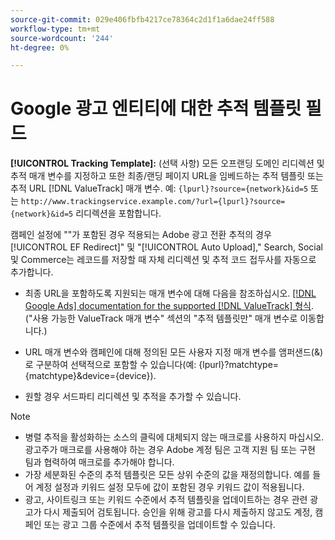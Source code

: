 ```yaml
---
source-git-commit: 029e406fbfb4217ce78364c2d1f1a6dae24ff588
workflow-type: tm+mt
source-wordcount: '244'
ht-degree: 0%

---
```

# Google 광고 엔티티에 대한 추적 템플릿 필드

<!-- Search CRUD and bulk edit of Google entity settings -->

**[!UICONTROL Tracking Template]:** (선택 사항) 모든 오프랜딩 도메인 리디렉션 및 추적 매개 변수를 지정하고 또한 최종/랜딩 페이지 URL을 임베드하는 추적 템플릿 또는 추적 URL [!DNL ValueTrack] 매개 변수. 예: `{lpurl}?source={network}&id=5` 또는 `http://www.trackingservice.example.com/?url={lpurl}?source={network}&id=5` 리디렉션을 포함합니다.

캠페인 설정에 &quot;&quot;가 포함된 경우 적용되는 Adobe 광고 전환 추적의 경우[!UICONTROL EF Redirect]&quot; 및 &quot;[!UICONTROL Auto Upload],&quot; Search, Social 및 Commerce는 레코드를 저장할 때 자체 리디렉션 및 추적 코드 접두사를 자동으로 추가합니다.

* 최종 URL을 포함하도록 지원되는 매개 변수에 대해 다음을 참조하십시오. [[!DNL Google Ads] documentation for the supported [!DNL ValueTrack] 형식](https://support.google.com/google-ads/answer/6305348). (&quot;사용 가능한 ValueTrack 매개 변수&quot; 섹션의 &quot;추적 템플릿만&quot; 매개 변수로 이동합니다.)

* URL 매개 변수와 캠페인에 대해 정의된 모든 사용자 지정 매개 변수를 앰퍼샌드(&amp;)로 구분하여 선택적으로 포함할 수 있습니다(예: {lpurl}?matchtype={matchtype}&amp;device={device}).

* 원할 경우 서드파티 리디렉션 및 추적을 추가할 수 있습니다.

>[!NOTE]
>
>* 병렬 추적을 활성화하는 소스의 클릭에 대체되지 않는 매크로를 사용하지 마십시오. 광고주가 매크로를 사용해야 하는 경우 Adobe 계정 팀은 고객 지원 팀 또는 구현 팀과 협력하여 매크로를 추가해야 합니다.
>* 가장 세분화된 수준의 추적 템플릿은 모든 상위 수준의 값을 재정의합니다. 예를 들어 계정 설정과 키워드 설정 모두에 값이 포함된 경우 키워드 값이 적용됩니다.
>* 광고, 사이트링크 또는 키워드 수준에서 추적 템플릿을 업데이트하는 경우 관련 광고가 다시 제출되어 검토됩니다. 승인을 위해 광고를 다시 제출하지 않고도 계정, 캠페인 또는 광고 그룹 수준에서 추적 템플릿을 업데이트할 수 있습니다.

